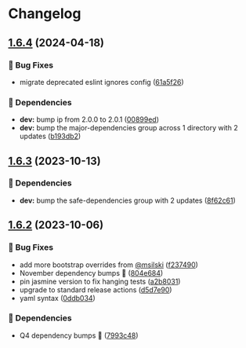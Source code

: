 # Changelog

## [1.6.4](https://github.com/agrc/wfrc-wab-widgets/compare/v1.6.3...v1.6.4) (2024-04-18)


### 🐛 Bug Fixes

* migrate deprecated eslint ignores config ([61a5f26](https://github.com/agrc/wfrc-wab-widgets/commit/61a5f2644cd9a519cfa65301918150b05ce41402))


### 🌲 Dependencies

* **dev:** bump ip from 2.0.0 to 2.0.1 ([00899ed](https://github.com/agrc/wfrc-wab-widgets/commit/00899ed9ef5913c75ddf6693e3d7866afa785d86))
* **dev:** bump the major-dependencies group across 1 directory with 2 updates ([b193db2](https://github.com/agrc/wfrc-wab-widgets/commit/b193db2c7f70c69edfa92b0b3d7167cbf54fae84))

## [1.6.3](https://github.com/agrc/wfrc-wab-widgets/compare/v1.6.2...v1.6.3) (2023-10-13)


### 🌲 Dependencies

* **dev:** bump the safe-dependencies group with 2 updates ([8f62c61](https://github.com/agrc/wfrc-wab-widgets/commit/8f62c6157b28382ced1daeb5f89a9f21f893bf3c))

## [1.6.2](https://github.com/agrc/wfrc-wab-widgets/compare/v1.6.1...v1.6.2) (2023-10-06)


### 🐛 Bug Fixes

* add more bootstrap overrides from [@msilski](https://github.com/msilski) ([f237490](https://github.com/agrc/wfrc-wab-widgets/commit/f237490328f76ac39093eaffb5ec5ecf71b023b3))
* November dependency bumps 🌲 ([804e684](https://github.com/agrc/wfrc-wab-widgets/commit/804e68478e63c2806f4a55fc54b1f7ac7536ca27))
* pin jasmine version to fix hanging tests ([a2b8031](https://github.com/agrc/wfrc-wab-widgets/commit/a2b8031ef086c68b428f908b5f75e91d60a6ede6))
* upgrade to standard release actions ([d5d7e90](https://github.com/agrc/wfrc-wab-widgets/commit/d5d7e901ed763e9d4e4c569dd701c8e0d1231754))
* yaml syntax ([0ddb034](https://github.com/agrc/wfrc-wab-widgets/commit/0ddb034946381bef6c6cbe601d2a1626443164bb))


### 🌲 Dependencies

* Q4 dependency bumps 🌲 ([7993c48](https://github.com/agrc/wfrc-wab-widgets/commit/7993c487e2474a1b64c26a2eb21c7f54c62ea3af))
